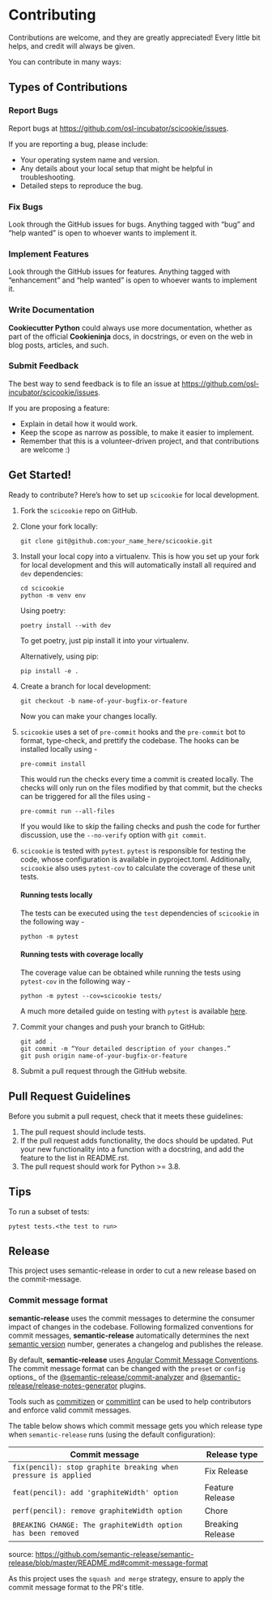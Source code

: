 # Contributing

Contributions are welcome, and they are greatly appreciated! Every
little bit helps, and credit will always be given.

You can contribute in many ways:

## Types of Contributions

### Report Bugs

Report bugs at https://github.com/osl-incubator/scicookie/issues.

If you are reporting a bug, please include:

  - Your operating system name and version.
  - Any details about your local setup that might be helpful in
    troubleshooting.
  - Detailed steps to reproduce the bug.

### Fix Bugs

Look through the GitHub issues for bugs. Anything tagged with “bug” and
“help wanted” is open to whoever wants to implement it.

### Implement Features

Look through the GitHub issues for features. Anything tagged with
“enhancement” and “help wanted” is open to whoever wants to implement
it.

### Write Documentation

**Cookiecutter Python** could always use more documentation,
whether as part of the official **Cookieninja** docs,
in docstrings, or even on the web in blog posts, articles, and such.

### Submit Feedback

The best way to send feedback is to file an issue at
https://github.com/osl-incubator/scicookie/issues.

If you are proposing a feature:

  - Explain in detail how it would work.
  - Keep the scope as narrow as possible, to make it easier to
    implement.
  - Remember that this is a volunteer-driven project, and that
    contributions are welcome :)

## Get Started!

Ready to contribute? Here’s how to set up `scicookie` for local development.

1.  Fork the `scicookie` repo on GitHub.

2.  Clone your fork locally:
    ```
    git clone git@github.com:your_name_here/scicookie.git
    ```
3.  Install your local copy into a virtualenv. This is how you set up your fork for
    local development and this will automatically install all required and `dev` dependencies: 
    ```
    cd scicookie
    python -m venv env
    ```
    Using poetry:
    ```
    poetry install --with dev
    ```
    To get poetry, just pip install it into your virtualenv.

    Alternatively, using pip:
    ```
    pip install -e .
    ```
4.  Create a branch for local development:
    ```
    git checkout -b name-of-your-bugfix-or-feature
    ```
    Now you can make your changes locally.

5.  `scicookie` uses a set of `pre-commit` hooks and the `pre-commit` bot to format,
    type-check, and prettify the codebase. The hooks can be installed locally
    using -
    ```
    pre-commit install
    ```

    This would run the checks every time a commit is created locally. The checks
    will only run on the files modified by that commit, but the checks can be
    triggered for all the files using -
    ```
    pre-commit run --all-files
    ```

    If you would like to skip the failing checks and push the code for further
    discussion, use the `--no-verify` option with `git commit`.

6. `scicookie` is tested with `pytest`. `pytest` is responsible for
    testing the code, whose configuration is available in pyproject.toml.
    Additionally, `scicookie` also uses `pytest-cov` to calculate the coverage of
    these unit tests.

    #### Running tests locally

    The tests can be executed using the `test` dependencies of `scicookie` in the
    following way -
    ```
    python -m pytest
    ```

    #### Running tests with coverage locally

    The coverage value can be obtained while running the tests using `pytest-cov` in
    the following way -
    ```
    python -m pytest --cov=scicookie tests/
    ```

    A much more detailed guide on testing with `pytest` is available
    [here](https://docs.pytest.org/en/8.0.x/how-to/index.html).

7.  Commit your changes and push your branch to GitHub:
    ```
    git add . 
    git commit -m “Your detailed description of your changes.” 
    git push origin name-of-your-bugfix-or-feature
    ```

8.  Submit a pull request through the GitHub website.

## Pull Request Guidelines

Before you submit a pull request, check that it meets these guidelines:

1.  The pull request should include tests.
2.  If the pull request adds functionality, the docs should be updated.
    Put your new functionality into a function with a docstring, and add
    the feature to the list in README.rst.
3.  The pull request should work for Python >= 3.8.

## Tips

To run a subset of tests:
```
pytest tests.<the test to run>
```

## Release

This project uses semantic-release in order to cut a new release
based on the commit-message.

### Commit message format

**semantic-release** uses the commit messages to determine the consumer
impact of changes in the codebase. Following formalized conventions for
commit messages, **semantic-release** automatically determines the next
[semantic version](https://semver.org) number, generates a changelog and
publishes the release.

By default, **semantic-release** uses [Angular Commit Message
Conventions](https://github.com/angular/angular/blob/master/CONTRIBUTING.md#-commit-message-format).
The commit message format can be changed with the `preset` or `config`
options_ of the
[@semantic-release/commit-analyzer](https://github.com/semantic-release/commit-analyzer#options)
and
[@semantic-release/release-notes-generator](https://github.com/semantic-release/release-notes-generator#options)
plugins.

Tools such as [commitizen](https://github.com/commitizen/cz-cli) or
[commitlint](https://github.com/conventional-changelog/commitlint) can
be used to help contributors and enforce valid commit messages.

The table below shows which commit message gets you which release type
when `semantic-release` runs (using the default configuration):

| Commit message                                                 | Release type     |
|----------------------------------------------------------------|------------------|
| `fix(pencil): stop graphite breaking when pressure is applied` | Fix Release      |
| `feat(pencil): add 'graphiteWidth' option`                     | Feature Release  |
| `perf(pencil): remove graphiteWidth option`                    | Chore            |
| `BREAKING CHANGE: The graphiteWidth option has been removed`   | Breaking Release |

source:
<https://github.com/semantic-release/semantic-release/blob/master/README.md#commit-message-format>

As this project uses the `squash and merge` strategy, ensure to apply
the commit message format to the PR's title.
